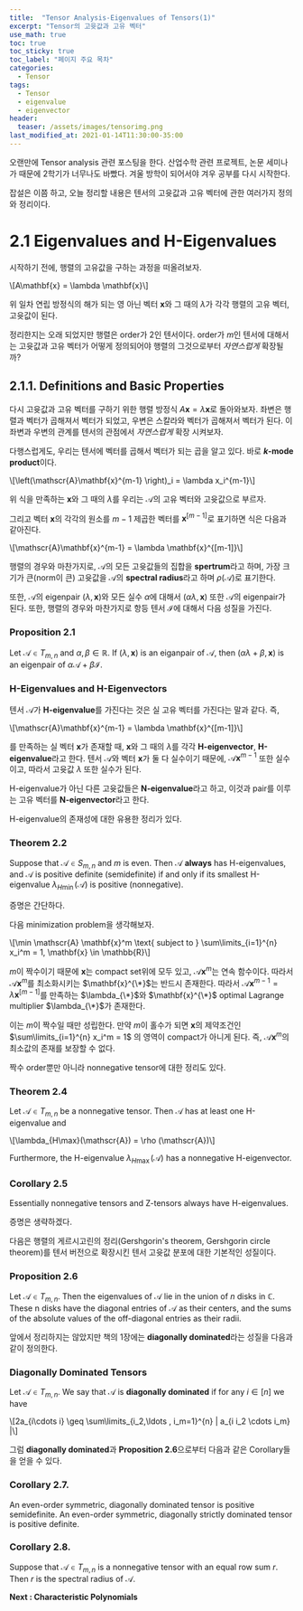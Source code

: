 ```yaml
---
title:  "Tensor Analysis-Eigenvalues of Tensors(1)"
excerpt: "Tensor의 고윳값과 고유 벡터"
use_math: true
toc: true
toc_sticky: true
toc_label: "페이지 주요 목차"
categories:
  - Tensor
tags:
  - Tensor
  - eigenvalue
  - eigenvector
header:
  teaser: /assets/images/tensorimg.png
last_modified_at: 2021-01-14T11:30:00-35:00
---
```


오랜만에 Tensor analysis 관련 포스팅을 한다. 산업수학 관련 프로젝트, 논문 세미나가 때문에 2학기가 너무나도 바빴다. 겨울 방학이 되어서야 겨우 공부를 다시 시작한다.

잡설은 이쯤 하고, 오늘 정리할 내용은 텐서의 고윳값과 고유 벡터에 관한 여러가지 정의와 정리이다.

# 2.1 Eigenvalues and H-Eigenvalues

시작하기 전에, 행렬의 고유값을 구하는 과정을 떠올려보자.

\\[A\mathbf{x} = \lambda \mathbf{x}\\]

위 일차 연립 방정식의 해가 되는 영 아닌 벡터 $\mathbf{x}$와 그 때의 $\lambda$가 각각 행렬의 고유 벡터, 고윳값이 된다.

정리한지는 오래 되었지만 행렬은 order가 $2$인 텐서이다. order가 $m$인 텐서에 대해서는 고윳값과 고유 벡터가 어떻게 정의되어야 행렬의 그것으로부터 *자연스럽게* 확장될까?

## 2.1.1. Definitions and Basic Properties

다시 고윳값과 고유 벡터를 구하기 위한 행렬 방정식 $A\mathbf{x} = \lambda \mathbf{x}$로 돌아와보자. 좌변은 행렬과 벡터가 곱해져서 벡터가 되었고, 우변은 스칼라와 벡터가 곱해져서 벡터가 된다. 이 좌변과 우변의 관계를 텐서의 관점에서 *자연스럽게* 확장 시켜보자.

다행스럽게도, 우리는 텐서에 벡터를 곱해서 벡터가 되는 곱을 알고 있다. 바로 **$k$-mode product**이다.

\\[\left(\mathscr{A}\mathbf{x}^{m-1} \right)_i = \lambda x_i^{m-1}\\]

위 식을 만족하는 $\mathbf{x}$와 그 때의 $\lambda$를 우리는 $\mathscr{A}$의 고유 벡터와 고윳값으로 부르자.

그리고 벡터 $\mathbf{x}$의 각각의 원소를 $m-1$ 제곱한 벡터를 $\mathbf{x}^{[m-1]}$로 표기하면 식은 다음과 같아진다.

\\[\mathscr{A}\mathbf{x}^{m-1}  = \lambda \mathbf{x}^{[m-1]}\\]

행렬의 경우와 마찬가지로, $\mathscr{A}$의 모든 고윳값들의 집합을 **spertrum**라고 하며, 가장 크기가 큰(norm이 큰) 고윳값을 $\mathscr{A}$의 **spectral radius**라고 하며 $\rho (\mathscr{A})$로 표기한다.

또한, $\mathscr{A}$의 eigenpair $(\lambda, \mathbf{x})$와 모든 실수 $\alpha$에 대해서 $(\alpha \lambda, \mathbf{x})$ 또한 $\mathscr{A}$의 eigenpair가 된다. 또한, 행렬의 경우와 마찬가지로 항등 텐서 $\mathscr{I}$에 대해서 다음 성질을 가진다.

### Proposition 2.1
Let $\mathscr{A}\in T_{m,n}$ and $\alpha, \beta \in \mathbb{R}$. If $(\lambda, \mathbf{x})$ is an eiganpair of $\mathscr{A}$, then $(\alpha\lambda + \beta, \mathbf{x})$ is an eigenpair of $\alpha \mathscr{A} + \beta \mathscr{I}$.

### H-Eigenvalues and H-Eigenvectors
텐서 $\mathscr{A}$가 **H-eigenvalue**를 가진다는 것은 실 고유 벡터를 가진다는 말과 같다. 즉,

\\[\mathscr{A}\mathbf{x}^{m-1}  = \lambda \mathbf{x}^{[m-1]}\\]

를 만족하는 실 벡터 $\mathbf{x}$가 존재할 때, $\mathbf{x}$와 그 때의 $\lambda$를 각각 **H-eigenvector**, **H-eigenvalue**라고 한다. 텐서 $\mathscr{A}$와 벡터 $\mathbf{x}$가 둘 다 실수이기 때문에, $\mathscr{A}\mathbf{x}^{m-1}$ 또한 실수이고, 따라서 고윳값 $\lambda$ 또한 실수가 된다.

H-eigenvalue가 아닌 다른 고윳값들은 **N-eigenvalue**라고 하고, 이것과 pair를 이루는 고유 벡터를 **N-eigenvector**라고 한다.

H-eigenvalue의 존재성에 대한 유용한 정리가 있다. 

### Theorem 2.2
Suppose that $\mathscr{A}\in S_{m,n}$ and $m$ is even. Then $\mathscr{A}$ **always** has H-eigenvalues, and $\mathscr{A}$ is positive definite (semidefinite) if and only if its smallest H-eigenvalue $\lambda_{H \min }(\mathscr{A})$ is positive (nonnegative).

증명은 간단하다.

다음 minimization problem을 생각해보자.

\\[\min \mathscr{A} \mathbf{x}^m \text{ subject to } \sum\limits_{i=1}^{n} x_i^m = 1, \mathbf{x} \in \mathbb{R}\\]

$m$이 짝수이기 때문에 $\mathbf{x}$는 compact set위에 모두 있고, $\mathscr{A} \mathbf{x}^m$는 연속 함수이다. 따라서 $\mathscr{A} \mathbf{x}^m$를 최소화시키는 $\mathbf{x}^{\*}$는 반드시 존재한다. 따라서 $\mathscr{A}\mathbf{x}^{m-1}  = \lambda \mathbf{x}^{[m-1]}$를 만족하는 $\lambda_{\*}$와 $\mathbf{x}^{\*}$ optimal Lagrange multiplier $\lambda_{\*}$가 존재한다.

이는 $m$이 짝수일 때만 성립한다. 만약 $m$이 홀수가 되면 $\mathbf{x}$의 제약조건인 $\sum\limits_{i=1}^{n} x_i^m = 1$ 의 영역이 compact가 아니게 된다. 즉, $\mathscr{A} \mathbf{x}^m$의 최소값의 존재를 보장할 수 없다.

짝수 order뿐만 아니라 nonnegative tensor에 대한 정리도 있다.

### Theorem 2.4
Let $\mathscr{A}\in T_{m,n}$ be a nonnegative tensor. Then $\mathscr{A}$ has at least one H-eigenvalue and

\\[\lambda_{H\max}(\mathscr{A}) = \rho (\mathscr{A})\\]

Furthermore, the H-eigenvalue $\lambda_{H\max}(\mathscr{A})$ has a nonnegative H-eigenvector.

### Corollary 2.5
Essentially nonnegative tensors and Z-tensors always have H-eigenvalues.

증명은 생략하겠다.

다음은 행렬의 게르시고린의 정리(Gershgorin's theorem, Gershgorin circle theorem)를 텐서 버전으로 확장시킨 텐서 고윳값 분포에 대한 기본적인 성질이다.

### Proposition 2.6
Let $\mathscr{A}\in T_{m,n}$.  Then the eigenvalues of $\mathscr{A}$ lie in the union of $n$ disks in $\mathbb{C}$. These n disks have the diagonal entries of $\mathscr{A}$ as their centers, and the sums of the absolute values of the off-diagonal entries as their radii.

앞에서 정리하지는 않았지만 책의 1장에는 **diagonally dominated**라는 성질을 다음과 같이 정의한다.

### Diagonally Dominated Tensors
Let $\mathscr{A}\in T_{m,n}$. We say that $\mathscr{A}$ is **diagonally dominated** if for any $i\in [n]$ we have

\\[2a_{i\cdots i} \geq \sum\limits_{i_2,\ldots , i_m=1}^{n} \| a_{i i_2 \cdots i_m} \|\\]

그럼 **diagonally dominated**과 **Proposition 2.6**으로부터 다음과 같은 Corollary들을 얻을 수 있다.

### Corollary 2.7. 
An even-order symmetric, diagonally dominated tensor is positive semidefinite. An even-order symmetric, diagonally strictly dominated tensor is positive definite.

### Corollary 2.8.
Suppose that $\mathscr{A}\in T_{m,n}$ is a nonnegative tensor with an equal row sum $r$. Then $r$ is the spectral radius of $\mathscr{A}$.

**Next : Characteristic Polynomials**